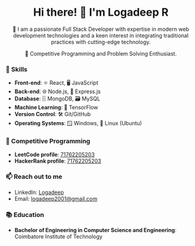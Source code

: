 <h1 align="center">Hi there! 👋 I'm Logadeep R</h1>

<p align="center">
  🚀 I am a passionate Full Stack Developer with expertise in modern web development technologies and a keen interest in integrating traditional practices with cutting-edge technology.
</p>

<p align="center">
  👀 Competitive Programming and Problem Solving Enthusiast.
</p>

<h3 align="left">🔧 Skills</h3>

- **Front-end**: ⚛️ React, 🖥️ JavaScript
- **Back-end**: 🌐 Node.js, 🚀 Express.js
- **Database**: 🗄️ MongoDB, 🗃️ MySQL
- **Machine Learning**: 🤖 TensorFlow
- **Version Control**: 🛠️ Git/GitHub
- **Operating Systems**: 🪟 Windows, 🐧 Linux (Ubuntu)

<h3 align="left">🏅 Competitive Programming</h3>

- **LeetCode profile**: [71762205203](https://leetcode.com/71762205203/)
- **HackerRank profile**: [71762205203](https://www.hackerrank.com/profile/h71762205203)

<h3 align="left">📫 Reach out to me</h3>

- LinkedIn: [Logadeep](https://www.linkedin.com/in/logadeep-ramachandran-598914289/)
- Email: logadeep2001@gmail.com

<h3 align="left">📚 Education</h3>

- **Bachelor of Engineering in Computer Science and Engineering**: Coimbatore Institute of Technology
